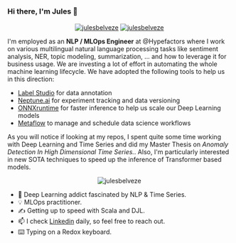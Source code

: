 ### Hi there, I'm Jules 👋
<p align="center">
  <a href="https://www.linkedin.com/in/jules-belveze/" target="blank"><img align="center" src="https://img.shields.io/badge/-LinkedIn-039BE5?style=for-the-badge&logo=Linkedin&logoColor=white&link=https://www.linkedin.com/in/jules-belveze/" alt="julesbelveze"/></a>
  <a href="https://github.com/JulesBelveze?tab=repositories" target="blank"><img align="center" src="https://img.shields.io/badge/github%20-%23121011.svg?&style=for-the-badge&logo=github&logoColor=white&link=https://github.com/JulesBelveze?tab=repositories" alt="julesbelveze"/></a>
</p>

I'm employed as an <b>NLP / MLOps Engineer</b> at @Hypefactors where I work on various multilingual natural language processing tasks like sentiment analysis, NER, topic modeling, summarization, ... and how to leverage it for business usage. We are investing a lot of effort in automating the whole machine learning lifecycle. We have adopted the following tools to help us in this direction:
- [Label Studio](https://labelstud.io) for data annotation
- [Neptune.ai](https://neptune.ai) for experiment tracking and data versioning
- [ONNXruntime](https://onnxruntime.ai) for faster inference to help us scale our Deep Learning models
- [Metaflow](https://docs.metaflow.org) to manage and schedule data science workflows

As you will notice if looking at my repos, I spent quite some time working with Deep Learning and Time Series and did my Master Thesis on <i>Anomaly Detection In High Dimensional Time Series.</i>. Also, I'm particularly interested in new SOTA techniques to speed up the inference of Transformer based models.

<div align="center">
  <img src="https://github-readme-stats.vercel.app/api?username=JulesBelveze&show_icons=true" alt=julesbelveze />
</div>

- :snake: Deep Learning addict fascinated by NLP & Time Series.
- :bulb: MLOps practitioner.
- :writing_hand: Getting up to speed with Scala and DJL.
- 📫 I check [Linkedin](https://www.linkedin.com/in/jules-belveze/) daily, so feel free to reach out.
- ⌨️ Typing on a Redox keyboard.
